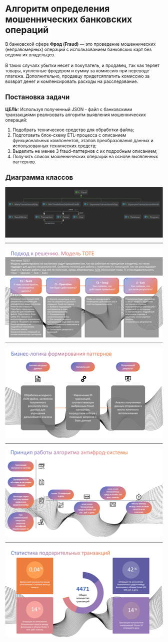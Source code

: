 # Алгоритм определения мошеннических банковских операций

В банковской сфере **Фрод (Fraud)** — это проведение мошеннических (неправомерных) операций с использованием
банковских карт без ведома их владельцев. <br><br>
В таких случаях убытки несет и покупатель, и продавец, так как теряет товары, купленные фродером и сумму
за комиссию при переводе платежа. Дополнительно, продавцу придетсяплатить комиссию за возврат денег
и компенсировать расходы на расследование.

## Постановка задачи

**ЦЕЛЬ:** Используя полученный JSON - файл с банковскими транзакциями реализовать
алгоритм выявления мошеннических операций:
1. Подобрать техническое средство для обработки файла;
2. Подготовить блок-схему ETL-процесса с описанием функциональных компонентов,
   этапов преобразования данных и использованных технических средств;
3. Выделить не менее 3 fraud-паттернов с их подробным описанием;
4. Получить список мошеннических операций на основе выявленных паттернов.

## Диаграмма классов

<img src="img/classes.png">

---

<img src="img/2.png">

---

<img src="img/4.png">

---

<img src="img/3.png">

---

<img src="img/5.png">
